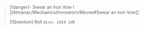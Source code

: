 > [!danger]- Swear an Iron Vow
> ![[Almanac/Mechanics/Ironsworn/Moves#Swear an Iron Vow]]

> [!Question] Roll
> `dice: 2d10 1d6`
